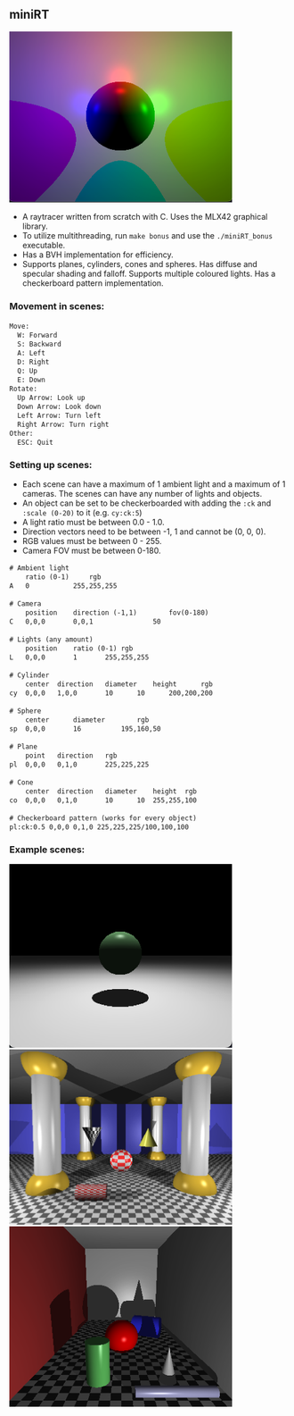 ## miniRT
<img src="./img/miniRT_1.png" width="400" alt="miniRT_1" />

- A raytracer written from scratch with C. Uses the MLX42 graphical library.
- To utilize multithreading, run `make bonus` and use the `./miniRT_bonus` executable.
- Has a BVH implementation for efficiency.
- Supports planes, cylinders, cones and spheres. Has diffuse and specular shading and falloff. Supports multiple coloured lights. Has a checkerboard pattern implementation.

### Movement in scenes:
```
Move:
  W: Forward
  S: Backward
  A: Left
  D: Right
  Q: Up
  E: Down
Rotate:
  Up Arrow: Look up
  Down Arrow: Look down
  Left Arrow: Turn left
  Right Arrow: Turn right
Other:
  ESC: Quit
```

### Setting up scenes:

- Each scene can have a maximum of 1 ambient light and a maximum of 1 cameras. The scenes can have any number of lights and objects.
- An object can be set to be checkerboarded with adding the `:ck` and `:scale (0-20)` to it (e.g. `cy:ck:5`)
- A light ratio must be between 0.0 - 1.0.
- Direction vectors need to be between -1, 1 and cannot be (0, 0, 0).
- RGB values must be between 0 - 255.
- Camera FOV must be between 0-180.

```
# Ambient light
	ratio (0-1)		rgb
A	0			255,255,255

# Camera
	position	direction (-1,1)		fov(0-180)
C	0,0,0		0,0,1	 			50

# Lights (any amount)
	position	ratio (0-1)	rgb
L	0,0,0		1		255,255,255

# Cylinder
	center	direction	diameter	height		rgb
cy	0,0,0	1,0,0		10		10		200,200,200

# Sphere
	center		diameter		rgb
sp	0,0,0		16			195,160,50

# Plane
	point	direction	rgb
pl	0,0,0	0,1,0		225,225,225

# Cone
	center	direction	diameter	height	rgb
co	0,0,0	0,1,0 		10		10	255,255,100

# Checkerboard pattern (works for every object)
pl:ck:0.5 0,0,0 0,1,0 225,225,225/100,100,100
```

### Example scenes:


<img src="./img/miniRT_2.png" width="400" alt="miniRT_2" />
<img src="./img/miniRT_3.png" width="400" alt="miniRT_3" />
<img src="./img/miniRT_4.png" width="400" alt="miniRT_4" />
